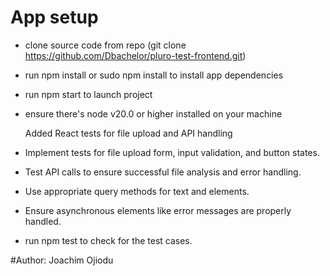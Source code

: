 # App setup

- clone source code from repo (git clone https://github.com/Dbachelor/pluro-test-frontend.git)
- run npm install  or sudo npm install to install app dependencies
- run npm start to launch project
- ensure there's node v20.0 or higher installed on your machine

    Added React tests for file upload and API handling

- Implement tests for file upload form, input validation, and button states.
- Test API calls to ensure successful file analysis and error handling.
- Use appropriate query methods for text and elements.
- Ensure asynchronous elements like error messages are properly handled.
- run npm test to check for the test cases.



#Author: Joachim Ojiodu